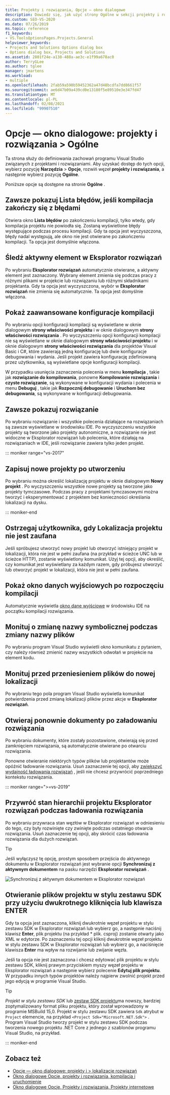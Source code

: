 ```yaml
---
title: Projekty i rozwiązania, Opcje — okno dialogowe
description: Dowiedz się, jak użyć strony Ogólne w sekcji projekty i rozwiązania, aby zdefiniować zachowanie programu Visual Studio związanego z projektami i rozwiązaniami.
ms.custom: SEO-VS-2020
ms.date: 07/26/2019
ms.topic: reference
f1_keywords:
- VS.ToolsOptionsPages.Projects.General
helpviewer_keywords:
- Projects and Solutions Options dialog box
- Options dialog box, Projects and Solutions
ms.assetid: 2801f24e-a138-488a-ae3c-e1f99a678ac0
author: TerryGLee
ms.author: tglee
manager: jmartens
ms.workload:
- multiple
ms.openlocfilehash: 2fab59a590b59452362a47d48bcdfa7dd8661f57
ms.sourcegitcommit: ae6d47b09a439cd0e13180f5e89510e3e347fd47
ms.translationtype: MT
ms.contentlocale: pl-PL
ms.lasthandoff: 02/08/2021
ms.locfileid: "99907510"
---
```

# <a name="options-dialog-box-projects-and-solutions--general"></a>Opcje — okno dialogowe: projekty i rozwiązania \> Ogólne

Ta strona służy do definiowania zachowań programu Visual Studio związanych z projektami i rozwiązaniami. Aby uzyskać dostęp do tych opcji, wybierz pozycję **Narzędzia**  >  **Opcje**, rozwiń węzeł **projekty i rozwiązania**, a następnie wybierz pozycję **Ogólne**.

Poniższe opcje są dostępne na stronie **Ogólne** .

## <a name="always-show-error-list-if-build-finishes-with-errors"></a>Zawsze pokazuj Lista błędów, jeśli kompilacja zakończy się z błędami

Otwiera okno **Lista błędów** po zakończeniu kompilacji, tylko wtedy, gdy kompilacja projektu nie powiodła się. Zostaną wyświetlone błędy występujące podczas procesu kompilacji. Gdy ta opcja jest wyczyszczona, błędy nadal występują, ale okno nie jest otwierane po zakończeniu kompilacji. Ta opcja jest domyślnie włączona.

## <a name="track-active-item-in-solution-explorer"></a>Śledź aktywny element w Eksplorator rozwiązań

Po wybraniu **Eksplorator rozwiązań** automatycznie otwierane, a aktywny element jest zaznaczony. Wybrany element zmienia się podczas pracy z różnymi plikami w projekcie lub rozwiązaniu lub różnymi składnikami projektanta. Gdy ta opcja jest wyczyszczona, wybór w **Eksplorator rozwiązań** nie zmienia się automatycznie. Ta opcja jest domyślnie włączona.

## <a name="show-advanced-build-configurations"></a>Pokaż zaawansowane konfiguracje kompilacji

Po wybraniu opcji konfiguracji kompilacji są wyświetlane w oknie dialogowym **strony właściwości projektu** i w oknie dialogowym **strony właściwości rozwiązania** . Po wyczyszczeniu opcji konfiguracji kompilacji nie są wyświetlane w oknie dialogowym **strony właściwości projektu** i w oknie dialogowym **strony właściwości rozwiązania** dla projektów Visual Basic i C#, które zawierają jedną konfigurację lub dwie konfiguracje debugowania i wydania. Jeśli projekt zawiera konfigurację zdefiniowaną przez użytkownika, są wyświetlane opcje konfiguracji kompilacji.

W przypadku usunięcia zaznaczenia polecenia w menu **kompilacja** , takie jak **rozwiązanie do kompilowania**, ponowne **Kompilowanie rozwiązania** i **czyste rozwiązanie**, są wykonywane w konfiguracji wydania i polecenia w menu **Debuguj** , takie jak **Rozpocznij debugowanie** i **Uruchom bez debugowania**, są wykonywane w konfiguracji debugowania.

## <a name="always-show-solution"></a>Zawsze pokazuj rozwiązanie

Po wybraniu rozwiązanie i wszystkie polecenia działające na rozwiązaniach są zawsze wyświetlane w środowisku IDE. Po wyczyszczeniu wszystkie projekty są tworzone jako projekty autonomiczne, a rozwiązanie nie jest widoczne w Eksplorator rozwiązań lub polecenia, które działają na rozwiązaniach w IDE, jeśli rozwiązanie zawiera tylko jeden projekt.

::: moniker range="vs-2017"

## <a name="save-new-projects-when-created"></a>Zapisuj nowe projekty po utworzeniu

Po wybraniu można określić lokalizację projektu w oknie dialogowym **Nowy projekt** . Po wyczyszczeniu wszystkie nowe projekty są tworzone jako projekty tymczasowe. Podczas pracy z projektami tymczasowymi można tworzyć i eksperymentować z projektem bez konieczności określania lokalizacji na dysku.

::: moniker-end

## <a name="warn-user-when-the-project-location-is-not-trusted"></a>Ostrzegaj użytkownika, gdy Lokalizacja projektu nie jest zaufana

Jeśli spróbujesz utworzyć nowy projekt lub otworzyć istniejący projekt w lokalizacji, która nie jest w pełni zaufana (na przykład w ścieżce UNC lub w ścieżce HTTP), zostanie wyświetlony komunikat. Użyj tej opcji, aby określić, czy komunikat jest wyświetlany za każdym razem, gdy próbujesz utworzyć lub otworzyć projekt w lokalizacji, która nie jest w pełni zaufana.

## <a name="show-output-window-when-build-starts"></a>Pokaż okno danych wyjściowych po rozpoczęciu kompilacji

Automatycznie wyświetla [okno dane wyjściowe](../../ide/reference/output-window.md) w środowisku IDE na początku kompilacji rozwiązania.

## <a name="prompt-for-symbolic-renaming-when-renaming-files"></a>Monituj o zmianę nazwy symbolicznej podczas zmiany nazwy plików

Po wybraniu program Visual Studio wyświetli okno komunikatu z pytaniem, czy należy również zmienić nazwy wszystkich odwołań w projekcie na element kodu.

## <a name="prompt-before-moving-files-to-a-new-location"></a>Monituj przed przeniesieniem plików do nowej lokalizacji

Po wybraniu tego pola program Visual Studio wyświetla komunikat potwierdzenia przed zmianą lokalizacji plików przez akcje w **Eksplorator rozwiązań**.

## <a name="reopen-documents-on-solution-load"></a>Otwieraj ponownie dokumenty po załadowaniu rozwiązania

Po wybraniu dokumenty, które zostały pozostawione, otwierają się przed zamknięciem rozwiązania, są automatycznie otwierane po otwarciu rozwiązania.

Ponowne otwieranie niektórych typów plików lub projektantów może opóźnić ładowanie rozwiązania. Usuń zaznaczenie tej opcji, aby [zwiększyć wydajność ładowania rozwiązań](../../ide/visual-studio-performance-tips-and-tricks.md#disable-automatic-file-restore) , jeśli nie chcesz przywrócić poprzedniego kontekstu rozwiązania.

::: moniker range=">=vs-2019"

## <a name="restore-solution-explorer-project-hierarchy-state-on-solution-load"></a>Przywróć stan hierarchii projektu Eksplorator rozwiązań podczas ładowania rozwiązania

Po wybraniu przywraca stan węzłów w Eksplorator rozwiązań w odniesieniu do tego, czy były rozwinięte czy zwinięte podczas ostatniego otwarcia rozwiązania. Usuń zaznaczenie tej opcji, aby skrócić czas ładowania rozwiązania dla dużych rozwiązań.

> [!TIP]
> Jeśli wyłączysz tę opcję, prostym sposobem przejścia do aktywnego dokumentu w Eksplorator rozwiązań jest wybranie opcji **Synchronizuj z aktywnym dokumentem** na pasku narzędzi **Eksplorator rozwiązań** .
>
> ![Synchronizuj z aktywnym dokumentem w Eksplorator rozwiązań](media/sync-active-document.png)

## <a name="open-sdk-style-project-files-with-double-click-or-the-enter-key"></a>Otwieranie plików projektu w stylu zestawu SDK przy użyciu dwukrotnego kliknięcia lub klawisza ENTER

Gdy ta opcja jest zaznaczona, kliknij dwukrotnie węzeł projektu w stylu zestawu SDK w Eksplorator rozwiązań lub wybierz go, a następnie naciśnij klawisz **Enter**, plik projektu (na przykład \* plik. csproj) zostanie otwarty jako XML w edytorze. Po zaznaczeniu tej opcji kliknij dwukrotnie węzeł projektu w stylu zestawu SDK w Eksplorator rozwiązań lub wybierz go, a naciśnięcie klawisza **Enter** ma wpływ na rozwijanie lub zwijanie węzła.

Jeśli ta opcja nie jest zaznaczona i chcesz edytować plik projektu w stylu zestawu SDK, kliknij prawym przyciskiem myszy węzeł projektu w Eksplorator rozwiązań a następnie wybierz polecenie **Edytuj plik projektu**. W przypadku innych typów projektów należy najpierw zwolnić projekt przed jego edycją w programie Visual Studio.

> [!TIP]
> *Projekt w stylu zestawu SDK* lub [zestaw SDK projektu](../../msbuild/how-to-use-project-sdk.md)ma nowszy, bardziej zoptymalizowany format pliku projektu, który został wprowadzony w programie MSBuild 15,0. Projekt w stylu zestawu SDK zawiera `Sdk` atrybut w `Project` elemencie, na przykład `<Project Sdk="Microsoft.NET.Sdk">` . Program Visual Studio tworzy projekt w stylu zestawu SDK podczas tworzenia nowego projektu .NET Core z jednego z szablonów programu Visual Studio, na przykład.

::: moniker-end

## <a name="see-also"></a>Zobacz też

- [Opcje — okno dialogowe: projekty i \> lokalizacje rozwiązań](projects-solutions-locations-options.md)
- [Okno dialogowe Opcje, projekty i rozwiązania, kompilacja i uruchomienie](../../ide/reference/options-dialog-box-projects-and-solutions-build-and-run.md)
- [Okno dialogowe Opcje, Projekty i rozwiązania, Projekty internetowe](../../ide/reference/options-dialog-box-projects-and-solutions-web-projects.md)

